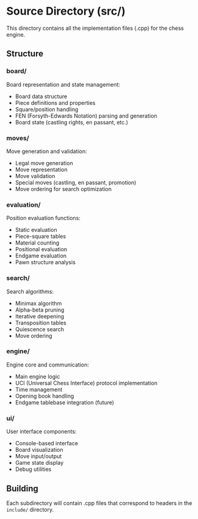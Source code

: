 # Source Directory (src/)

This directory contains all the implementation files (.cpp) for the chess engine.

## Structure

### board/
Board representation and state management:
- Board data structure
- Piece definitions and properties
- Square/position handling
- FEN (Forsyth-Edwards Notation) parsing and generation
- Board state (castling rights, en passant, etc.)

### moves/
Move generation and validation:
- Legal move generation
- Move representation
- Move validation
- Special moves (castling, en passant, promotion)
- Move ordering for search optimization

### evaluation/
Position evaluation functions:
- Static evaluation
- Piece-square tables
- Material counting
- Positional evaluation
- Endgame evaluation
- Pawn structure analysis

### search/
Search algorithms:
- Minimax algorithm
- Alpha-beta pruning
- Iterative deepening
- Transposition tables
- Quiescence search
- Move ordering

### engine/
Engine core and communication:
- Main engine logic
- UCI (Universal Chess Interface) protocol implementation
- Time management
- Opening book handling
- Endgame tablebase integration (future)

### ui/
User interface components:
- Console-based interface
- Board visualization
- Move input/output
- Game state display
- Debug utilities

## Building

Each subdirectory will contain .cpp files that correspond to headers in the `include/` directory.
